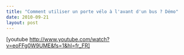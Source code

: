 ```yaml
---
title: "Comment utiliser un porte vélo à l'avant d'un bus ? Démo"
date: 2010-09-21
layout: post
---
```


[youtube http://www.youtube.com/watch?v=eoFFg0W9UME&fs=1&hl=fr_FR]